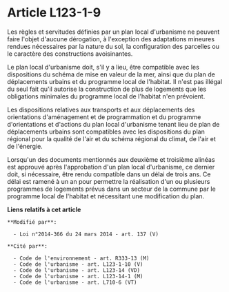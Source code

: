 # Article L123-1-9

Les règles et servitudes définies par un plan local d'urbanisme ne peuvent faire l'objet d'aucune dérogation, à l'exception
des adaptations mineures rendues nécessaires par la nature du sol, la configuration des parcelles ou le caractère des
constructions avoisinantes. 

Le plan local d'urbanisme doit, s'il y a lieu, être compatible avec les dispositions du schéma de mise en valeur de la mer,
ainsi que du plan de déplacements urbains et du programme local de l'habitat. Il n'est pas illégal du seul fait qu'il
autorise la construction de plus de logements que les obligations minimales du programme local de l'habitat n'en prévoient. 

Les dispositions relatives aux transports et aux déplacements des orientations d'aménagement et de programmation et du
programme d'orientations et d'actions du plan local d'urbanisme tenant lieu de plan de déplacements urbains sont compatibles
avec les dispositions du plan régional pour la qualité de l'air et du schéma régional du climat, de l'air et de l'énergie. 

Lorsqu'un  des documents mentionnés aux deuxième et troisième alinéas est approuvé après l'approbation d'un plan local
d'urbanisme, ce dernier doit, si nécessaire, être rendu compatible dans un délai de trois ans. Ce délai est ramené à un an
pour permettre la réalisation d'un ou plusieurs programmes de logements prévus dans un secteur de la commune par le programme
local de l'habitat et nécessitant une modification du plan.

**Liens relatifs à cet article**

	**Modifié par**:

	  - Loi n°2014-366 du 24 mars 2014 - art. 137 (V)

	**Cité par**:

	  - Code de l'environnement - art. R333-13 (M)
	  - Code de l'urbanisme - art. L123-1-10 (V)
	  - Code de l'urbanisme - art. L123-14 (VD)
	  - Code de l'urbanisme - art. L123-14-1 (M)
	  - Code de l'urbanisme - art. L710-6 (VT)
